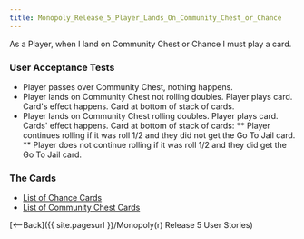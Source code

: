 ```yaml
---
title: Monopoly_Release_5_Player_Lands_On_Community_Chest_or_Chance
---
```

As a Player, when I land on Community Chest or Chance I must play a card.

### User Acceptance Tests
* Player passes over Community Chest, nothing happens.
* Player lands on Community Chest not rolling doubles. Player plays card. Card's effect happens. Card at bottom of stack of cards.
* Player lands on Community Chest rolling doubles. Player plays card. Cards' effect happens. Card at bottom of stack of cards:
** Player continues rolling if it was roll 1/2 and they did not get the Go To Jail card.
** Player does not continue rolling if it was roll 1/2 and they did get the Go To Jail card.

### The Cards
* [List of Chance Cards](http://en.wikipedia.org/wiki/Chance_cards)
* [List of Community Chest Cards](http://en.wikipedia.org/wiki/Community_Chest_cards)

[<--Back]({{ site.pagesurl }}/Monopoly(r) Release 5 User Stories)